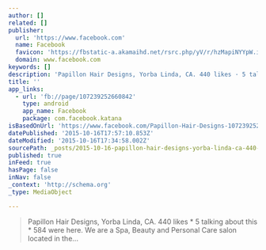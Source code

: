 ```yaml
---
author: []
related: []
publisher:
  url: 'https://www.facebook.com'
  name: Facebook
  favicon: 'https://fbstatic-a.akamaihd.net/rsrc.php/yV/r/hzMapiNYYpW.ico'
  domain: www.facebook.com
keywords: []
description: 'Papillon Hair Designs, Yorba Linda, CA. 440 likes · 5 talking about this · 584 were here. We are a Spa, Beauty and Personal Care salon located in the...'
title: ''
app_links:
  - url: 'fb://page/107239252660842'
    type: android
    app_name: Facebook
    package: com.facebook.katana
isBasedOnUrl: 'https://www.facebook.com/Papillon-Hair-Designs-107239252660842/?notif_t=page_fan'
datePublished: '2015-10-16T17:57:10.853Z'
dateModified: '2015-10-16T17:34:58.002Z'
sourcePath: _posts/2015-10-16-papillon-hair-designs-yorba-linda-ca-440-likes-5-talkin.md
published: true
inFeed: true
hasPage: false
inNav: false
_context: 'http://schema.org'
_type: MediaObject

---
```

> Papillon Hair Designs&comma; Yorba Linda&comma; CA&period; 440 likes \* 5 talking about this \* 584 were here&period; We are a Spa&comma; Beauty and Personal Care salon located in the&period;&period;&period;